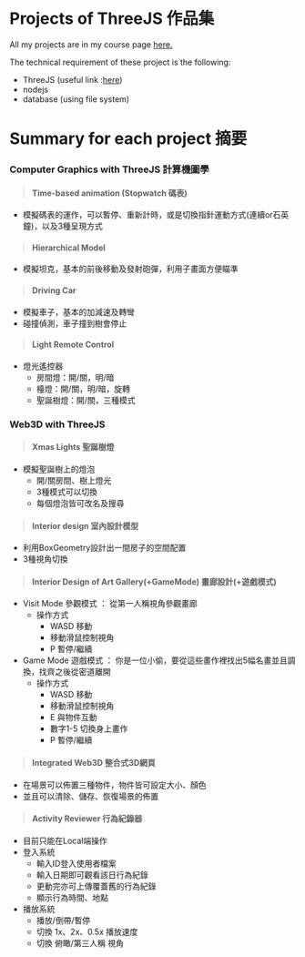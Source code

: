 # Projects of ThreeJS 作品集

All my projects are in my course page [here.](https://momowu910.github.io/Web3D/index.html)

The technical requirement of these project is the following:
- ThreeJS (useful link :[here](https://threejs.org/docs/index.html#manual/introduction/Creating-a-scene))
- nodejs
- database (using file system)

# Summary for each project 摘要

### Computer Graphics with ThreeJS 計算機圖學

>#### Time-based animation (Stopwatch 碼表)
- 模擬碼表的運作，可以暫停、重新計時，或是切換指針運動方式(連續or石英鐘)，以及3種呈現方式

>#### Hierarchical Model 
- 模擬坦克，基本的前後移動及發射砲彈，利用子畫面方便瞄準

>#### Driving Car
- 模擬車子，基本的加減速及轉彎
- 碰撞偵測，車子撞到樹會停止

>#### Light Remote Control
- 燈光遙控器
	- 房間燈：開/關，明/暗
	- 檯燈：開/關，明/暗，旋轉
	- 聖誕樹燈：開/關，三種模式

### Web3D with ThreeJS 

>#### Xmas Lights 聖誕樹燈
- 模擬聖誕樹上的燈泡
	- 開/關房間、樹上燈光
	- 3種模式可以切換
	- 每個燈泡皆可改名及搜尋

>#### Interior design 室內設計模型
- 利用BoxGeometry設計出一間房子的空間配置
- 3種視角切換

>#### Interior Design of Art Gallery(+GameMode) 畫廊設計(+遊戲模式)
- Visit Mode 參觀模式 ： 從第一人稱視角參觀畫廊
	- 操作方式
		- WASD 移動
		- 移動滑鼠控制視角
		- P 暫停/繼續
- Game Mode 遊戲模式 ： 你是一位小偷，要從這些畫作裡找出5幅名畫並且調換，找齊之後從密道離開
	- 操作方式
		- WASD 移動
		- 移動滑鼠控制視角
		- E 與物件互動
		- 數字1-5 切換身上畫作
		- P 暫停/繼續
		
>#### Integrated Web3D 整合式3D網頁
- 在場景可以佈置三種物件，物件皆可設定大小、顏色
- 並且可以清除、儲存、恢復場景的佈置

>#### Activity Reviewer 行為紀錄器
- 目前只能在Local端操作
- 登入系統
	- 輸入ID登入使用者檔案
	- 輸入日期即可觀看該日行為紀錄
	- 更動完亦可上傳覆蓋舊的行為紀錄
	- 顯示行為時間、地點
- 播放系統
	- 播放/倒帶/暫停
	- 切換 1x、2x、0.5x 播放速度
	- 切換 俯瞰/第三人稱 視角